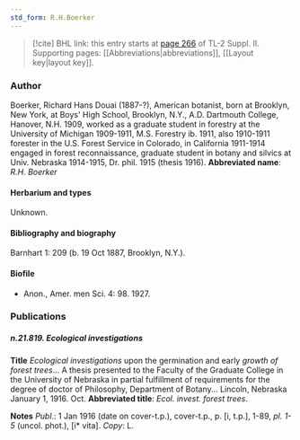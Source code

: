 ```yaml
---
std_form: R.H.Boerker
---
```


> [!cite] BHL link: this entry starts at [page 266](https://www.biodiversitylibrary.org/page/33265463) of TL-2 Suppl. II.
> Supporting pages: [[Abbreviations|abbreviations]], [[Layout key|layout key]].

### Author

Boerker, Richard Hans Douai (1887-?), American botanist, born at Brooklyn, New York, at Boys' High School, Brooklyn, N.Y., A.D. Dartmouth College, Hanover, N.H. 1909, worked as a graduate student in forestry at the University of Michigan 1909-1911, M.S. Forestry ib. 1911, also 1910-1911 forester in the U.S. Forest Service in Colorado, in California 1911-1914 engaged in forest reconnaissance, graduate student in botany and silvics at Univ. Nebraska 1914-1915, Dr. phil. 1915 (thesis 1916). 
**Abbreviated name**: *R.H. Boerker*

#### Herbarium and types

Unknown.

#### Bibliography and biography

Barnhart 1: 209 (b. 19 Oct 1887, Brooklyn, N.Y.).

#### Biofile

- Anon., Amer. men Sci. 4: 98. 1927.

### Publications

##### n.21.819. Ecological investigations

**Title**
*Ecological investigations* upon the germination and early *growth of forest trees*... A thesis presented to the Faculty of the Graduate College in the University of Nebraska in partial fulfillment of requirements for the degree of doctor of Philosophy, Department of Botany... Lincoln, Nebraska January 1, 1916. Oct.
**Abbreviated title**: *Ecol. invest. forest trees*.

**Notes**
*Publ*.: 1 Jan 1916 (date on cover-t.p.), cover-t.p., p. \[i, t.p.\], 1-89, *pl. 1-5* (uncol. phot.), \[i\* vita\]. *Copy*: L.

